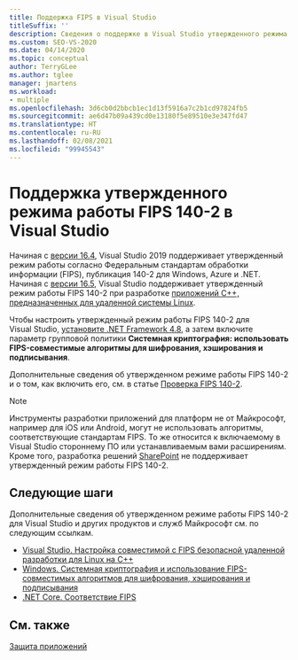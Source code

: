 ```yaml
---
title: Поддержка FIPS в Visual Studio
titleSuffix: ''
description: Сведения о поддержке в Visual Studio утвержденного режима работы согласно Федеральному стандарту обработки информации (FIPS), публикация 140-2 для Windows, Azure и .NET.
ms.custom: SEO-VS-2020
ms.date: 04/14/2020
ms.topic: conceptual
author: TerryGLee
ms.author: tglee
manager: jmartens
ms.workload:
- multiple
ms.openlocfilehash: 3d6cb0d2bbcb1ec1d13f5916a7c2b1cd97824fb5
ms.sourcegitcommit: ae6d47b09a439cd0e13180f5e89510e3e347fd47
ms.translationtype: HT
ms.contentlocale: ru-RU
ms.lasthandoff: 02/08/2021
ms.locfileid: "99945543"
---
```

# <a name="visual-studio-support-for-the-fips-140-2-approved-mode-of-operation"></a>Поддержка утвержденного режима работы FIPS 140-2 в Visual Studio

Начиная с [версии 16.4](/visualstudio/releases/2019/release-notes-v16.4/), Visual Studio 2019 поддерживает утвержденный режим работы согласно Федеральным стандартам обработки информации (FIPS), публикация 140-2 для Windows, Azure и .NET. Начиная с [версии 16.5](/visualstudio/releases/2019/release-notes-archive-v16.5), Visual Studio поддерживает утвержденный режим работы FIPS 140-2 при разработке [приложений C++, предназначенных для удаленной системы Linux](/cpp/linux/set-up-fips-compliant-secure-remote-linux-development/).

Чтобы настроить утвержденный режим работы FIPS 140-2 для Visual Studio, [установите .NET Framework 4.8](https://dotnet.microsoft.com/download/dotnet-framework/net48), а затем включите параметр групповой политики **Системная криптография: использовать FIPS-совместимые алгоритмы для шифрования, хэширования и подписывания**.

Дополнительные сведения об утвержденном режиме работы FIPS 140-2 и о том, как включить его, см. в статье [Проверка FIPS 140-2](/windows/security/threat-protection/fips-140-validation/).

> [!NOTE]
> Инструменты разработки приложений для платформ не от Майкрософт, например для iOS или Android, могут не использовать алгоритмы, соответствующие стандартам FIPS. То же относится к включаемому в Visual Studio стороннему ПО или устанавливаемым вами расширениям. Кроме того, разработка решений [SharePoint](/sharepoint/security-for-sharepoint-server/federal-information-processing-standard-security-standards/) не поддерживает утвержденный режим работы FIPS 140-2.

## <a name="next-steps"></a>Следующие шаги

Дополнительные сведения об утвержденном режиме работы FIPS 140-2 для Visual Studio и других продуктов и служб Майкрософт см. по следующим ссылкам.

- [Visual Studio. Настройка совместимой с FIPS безопасной удаленной разработки для Linux на C++](/cpp/linux/set-up-fips-compliant-secure-remote-linux-development/)
- [Windows. Системная криптография и использование FIPS-совместимых алгоритмов для шифрования, хэширования и подписывания](/windows/security/threat-protection/security-policy-settings/system-cryptography-use-fips-compliant-algorithms-for-encryption-hashing-and-signing)
- [.NET Core. Соответствие FIPS](/dotnet/standard/security/fips-compliance/)

## <a name="see-also"></a>См. также

[Защита приложений](securing-applications.md)